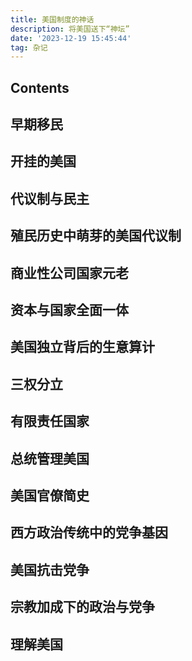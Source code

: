 ```yaml
---
title: 美国制度的神话
description: 将美国送下“神坛”
date: '2023-12-19 15:45:44'
tag: 杂记
---
```


## Contents

## 早期移民

## 开挂的美国

## 代议制与民主

## 殖民历史中萌芽的美国代议制

## 商业性公司国家元老

## 资本与国家全面一体

## 美国独立背后的生意算计

## 三权分立

## 有限责任国家

## 总统管理美国

## 美国官僚简史

## 西方政治传统中的党争基因

## 美国抗击党争

## 宗教加成下的政治与党争

## 理解美国


